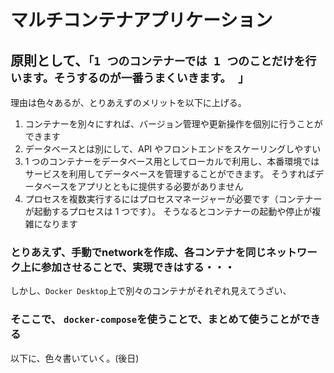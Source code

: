 # マルチコンテナアプリケーション

## 原則として、`「1 つのコンテナーでは 1 つのことだけを行います。そうするのが一番うまくいきます。 」`

理由は色々あるが、とりあえずのメリットを以下に上げる。

1. コンテナーを別々にすれば、バージョン管理や更新操作を個別に行うことができます
2. データベースとは別にして、API やフロントエンドをスケーリングしやすい
3. 1 つのコンテナーをデータベース用としてローカルで利用し、本番環境ではサービスを利用してデータベースを管理することができます。 そうすればデータベースをアプリとともに提供する必要がありません
4. プロセスを複数実行するにはプロセスマネージャーが必要です（コンテナーが起動するプロセスは 1 つです）。 そうなるとコンテナーの起動や停止が複雑になります

### とりあえず、手動でnetworkを作成、各コンテナを同じネットワーク上に参加させることで、実現できはする・・・

しかし、`Docker Desktop`上で別々のコンテナがそれぞれ見えてうざい、

### そここで、 `docker-compose`を使うことで、まとめて使うことができる

以下に、色々書いていく。(後日)
